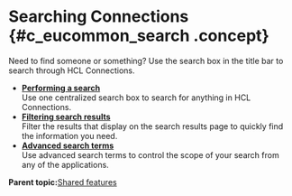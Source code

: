 # Searching Connections {#c_eucommon_search .concept}

Need to find someone or something? Use the search box in the title bar to search through HCL Connections.

-   **[Performing a search](../eucommon/t_eucommon_searching_lc.md)**  
Use one centralized search box to search for anything in HCL Connections.
-   **[Filtering search results](../eucommon/t_eucommon_view_search_results.md)**  
Filter the results that display on the search results page to quickly find the information you need.
-   **[Advanced search terms](../eucommon/c_eucommon_search_adv_search_options.md)**  
Use advanced search terms to control the scope of your search from any of the applications.

**Parent topic:**[Shared features](../eucommon/c_eucommon_shared_components.md)

